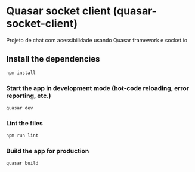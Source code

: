 # Quasar socket client (quasar-socket-client)

Projeto de chat com acessibilidade usando Quasar framework e socket.io

## Install the dependencies
```bash
npm install
```

### Start the app in development mode (hot-code reloading, error reporting, etc.)
```bash
quasar dev
```

### Lint the files
```bash
npm run lint
```

### Build the app for production
```bash
quasar build
```

